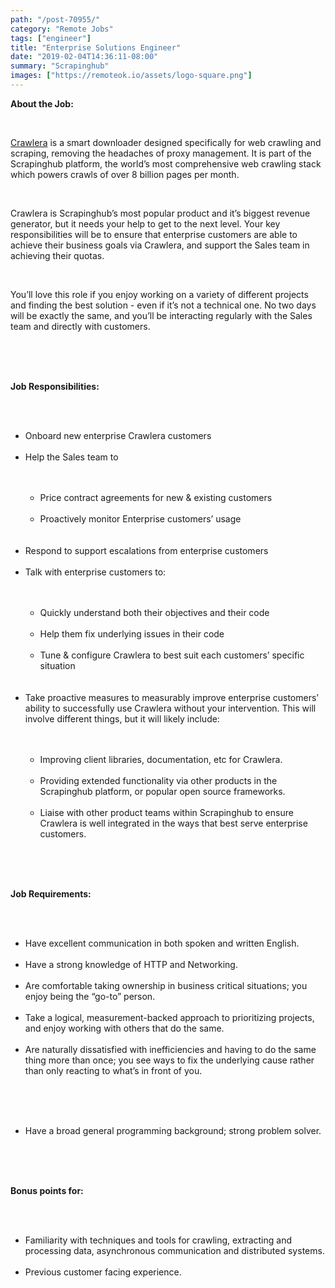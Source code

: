 ```yaml
---
path: "/post-70955/"
category: "Remote Jobs"
tags: ["engineer"]
title: "Enterprise Solutions Engineer"
date: "2019-02-04T14:36:11-08:00"
summary: "Scrapinghub"
images: ["https://remoteok.io/assets/logo-square.png"]
---
```


<p><strong>About the Job:</strong>&nbsp;</p><br /><p><a href="https://scrapinghub.com/crawlera" rel="nofollow">Crawlera</a>&nbsp;is a smart downloader designed specifically for web crawling and scraping, removing the headaches of proxy management. It is part of the Scrapinghub platform, the world&rsquo;s most comprehensive web crawling stack which powers crawls of over 8 billion pages per month.</p><br /><p>Crawlera is Scrapinghub&rsquo;s most popular product and it&rsquo;s biggest revenue generator, but it needs your help to get to the next level. Your key responsibilities will be to ensure that enterprise customers are able to achieve their business goals via Crawlera, and support the Sales team in achieving their quotas.</p><br /><p>You&rsquo;ll love this role if you enjoy working on a variety of different projects and finding the best solution - even if it&rsquo;s not a technical one. No two days will be exactly the same, and you&rsquo;ll be interacting regularly with the Sales team and directly with customers.</p><br /><br /><br /><p><strong>Job Responsibilities:&nbsp;&nbsp;</strong></p><br /><ul><br /><li>Onboard new enterprise Crawlera customers</li><br /><li>Help the Sales team to</li><br /><ul><br /><li>Price contract agreements for new &amp; existing customers</li><br /><li>Proactively monitor Enterprise customers&rsquo; usage</li><br /></ul><br /><li>Respond to support escalations from enterprise customers</li><br /><li>Talk with enterprise customers to:</li><br /><ul><br /><li>Quickly understand both their objectives and their code</li><br /><li>Help them fix underlying issues in their code</li><br /><li>Tune &amp; configure Crawlera to best suit each customers&rsquo; specific situation</li><br /></ul><br /><li>Take proactive measures to measurably improve enterprise customers&rsquo; ability to successfully use Crawlera without your intervention. This will involve different things, but it will likely include:</li><br /><ul><br /><li>Improving client libraries, documentation, etc for Crawlera.</li><br /><li>Providing extended functionality via other products in the Scrapinghub platform, or popular open source frameworks.</li><br /><li>Liaise with other product teams within Scrapinghub to ensure Crawlera is well integrated in the ways that best serve enterprise customers.</li><br /></ul><br /></ul><br /><p><strong><strong>Job Requirements: &nbsp;</strong></strong></p><br /><ul><br /><li>Have excellent communication in both spoken and written English.</li><br /><li>Have a strong knowledge of HTTP and Networking.</li><br /><li>Are comfortable taking ownership in business critical situations; you enjoy being the &ldquo;go-to&rdquo; person.</li><br /><li>Take a logical, measurement-backed approach to prioritizing projects, and enjoy working with others that do the same.</li><br /><li>Are naturally dissatisfied with inefficiencies and having to do the same thing more than once; you see ways to fix the underlying cause rather than only reacting to what&rsquo;s in front of you.</li><br /></ul><br /><ul><br /><li>Have a broad general programming background; strong problem solver.</li><br /></ul><br /><br /><p><strong>Bonus points for:</strong></p><br /><ul><br /><li>Familiarity with techniques and tools for crawling, extracting and processing data, asynchronous communication and distributed systems.</li><br /><li>Previous customer facing experience.</li><br /></ul>
